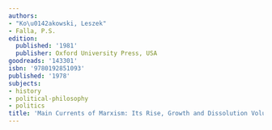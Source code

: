 ```yaml
---
authors:
- "Ko\u0142akowski, Leszek"
- Falla, P.S.
edition:
  published: '1981'
  publisher: Oxford University Press, USA
goodreads: '143301'
isbn: '9780192851093'
published: '1978'
subjects:
- history
- political-philosophy
- politics
title: 'Main Currents of Marxism: Its Rise, Growth and Dissolution Volume 3: The Breakdown'
---
```


